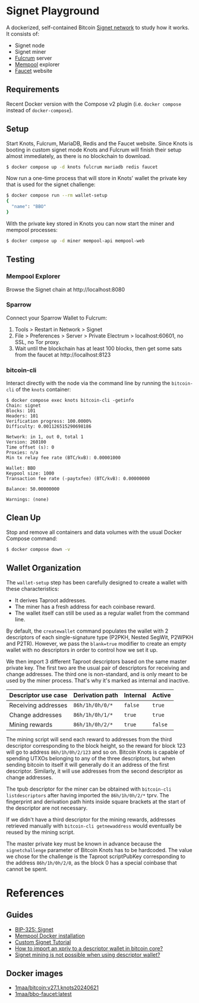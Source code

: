 # Signet Playground

A dockerized, self-contained Bitcoin [Signet network](https://en.bitcoin.it/wiki/Signet) to study how it works.
It consists of:

* Signet node
* Signet miner
* [Fulcrum](https://github.com/cculianu/Fulcrum) server
* [Mempool](https://github.com/mempool/mempool) explorer
* [Faucet](https://github.com/BcnBitcoinOnly/bbo-faucet) website

## Requirements

Recent Docker version with the Compose v2 plugin (i.e. `docker compose` instead of `docker-compose`).

## Setup

Start Knots, Fulcrum, MariaDB, Redis and the Faucet website.
Since Knots is booting in custom signet mode Knots and Fulcrum will finish their setup almost immediately, as there is no blockchain to download.

```bash
$ docker compose up -d knots fulcrum mariadb redis faucet
```

Now run a one-time process that will store in Knots' wallet the private key that is used for the signet challenge:

```bash
$ docker compose run --rm wallet-setup
{
  "name": "BBO"
}
```

With the private key stored in Knots you can now start the miner and mempool processes:

```bash
$ docker compose up -d miner mempool-api mempool-web
```

## Testing

### Mempool Explorer

Browse the Signet chain at http://localhost:8080

### Sparrow

Connect your Sparrow Wallet to Fulcrum:

1. Tools > Restart in Network > Signet
2. File > Preferences > Server > Private Electrum > localhost:60601, no SSL, no Tor proxy.
3. Wait until the blockchain has at least 100 blocks, then get some sats from the faucet at http://localhost:8123

### bitcoin-cli

Interact directly with the node via the command line by running the `bitcoin-cli` of the `knots` container:

```shell
$ docker compose exec knots bitcoin-cli -getinfo
Chain: signet
Blocks: 101
Headers: 101
Verification progress: 100.0000%
Difficulty: 0.001126515290698186

Network: in 1, out 0, total 1
Version: 260100
Time offset (s): 0
Proxies: n/a
Min tx relay fee rate (BTC/kvB): 0.00001000

Wallet: BBO
Keypool size: 1000
Transaction fee rate (-paytxfee) (BTC/kvB): 0.00000000

Balance: 50.00000000

Warnings: (none)
```


## Clean Up

Stop and remove all containers and data volumes with the usual Docker Compose command:

```bash
$ docker compose down -v
```


## Wallet Organization

The `wallet-setup` step has been carefully designed to create a wallet with these characteristics:

* It derives Taproot addresses.
* The miner has a fresh address for each coinbase reward.
* The wallet itself can still be used as a regular wallet from the command line.

By default, the `createwallet` command populates the wallet with 2 descriptors of each single-signature type (P2PKH, Nested SegWit, P2WPKH and P2TR).
However, we pass the `blank=true` modifier to create an empty wallet with no descriptors in order to control how we set it up.

We then import 3 different Taproot descriptors based on the same master private key.
The first two are the usual pair of descriptors for receiving and change addresses.
The third one is non-standard, and is only meant to be used by the miner process.
That's why it's marked as internal and inactive.

| Descriptor use case | Derivation path | Internal | Active  |
|---------------------|-----------------|----------|---------|
| Receiving addresses | `86h/1h/0h/0/*` | `false`  | `true`  |
| Change addresses    | `86h/1h/0h/1/*` | `true`   | `true`  |
| Mining rewards      | `86h/1h/0h/2/*` | `true`   | `false` |

The mining script will send each reward to addresses from the third descriptor corresponding to the block height, so the reward for block 123 will go to address `86h/1h/0h/2/123` and so on.
Bitcoin Knots is capable of spending UTXOs belonging to any of the three descriptors, but when sending bitcoin to itself it will generally do it an address of the first descriptor.
Similarly, it will use addresses from the second descriptor as change addresses.

The tpub descriptor for the miner can be obtained with `bitcoin-cli listdescriptors` after having imported the `86h/1h/0h/2/*` tprv.
The fingerprint and derivation path hints inside square brackets at the start of the descriptor are not necessary.

If we didn't have a third descriptor for the mining rewards, addresses retrieved manually with `bitcoin-cli getnewaddress` would
eventually be reused by the mining script.

The master private key must be known in advance because the `signetchallenge` parameter of Bitcoin Knots has to be hardcoded.
The value we chose for the challenge is the Taproot scriptPubKey corresponding to the address `86h/1h/0h/2/0`, as the block 0 has a special coinbase that cannot be spent.


# References

## Guides

* [BIP-325: Signet](https://bips.xyz/325)
* [Mempool Docker installation](https://github.com/mempool/mempool/blob/master/docker/README.md)
* [Custom Signet Tutorial](https://en.bitcoin.it/wiki/Signet#Custom_Signet)
* [How to import an xpriv to a descriptor wallet in bitcoin core?](https://bitcointalk.org/index.php?topic=5483885.msg63602317#msg63602317)
* [Signet mining is not possible when using descriptor wallet?](https://github.com/bitcoin/bitcoin/issues/28911)

## Docker images

* [1maa/bitcoin:v27.1.knots20240621](https://github.com/BcnBitcoinOnly/docker-knots/blob/master/Dockerfile)
* [1maa/bbo-faucet:latest](https://github.com/BcnBitcoinOnly/bbo-faucet/blob/master/Dockerfile)
